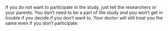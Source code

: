 If you do not want to participate in the study, just tell the researchers or your parents. You don’t need to be a part of the study and you won’t get in trouble if you decide if you don’t want to. Your doctor will still treat you the same even if you don’t participate.
